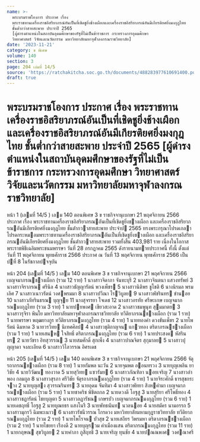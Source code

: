 ```yaml
---
name: >-
  พระบรมราชโองการ ประกาศ เรื่อง
  พระราชทานเครื่องราชอิสริยาภรณ์อันเป็นที่เชิดชูยิ่งช้างเผือกและเครื่องราชอิสริยาภรณ์อันมีเกียรติยศยิ่งมงกุฎไทย
  ชั้นต่ำกว่าสายสะพาย ประจำปี 2565
  [ผู้ดำรงตำแหน่งในสถาบันอุดมศึกษาของรัฐที่ไม่เป็นข้าราชการ กระทรวงการอุดมศึกษา
  วิทยาศาสตร์ วิจัยและนวัตกรรม มหาวิทยาลัยมหาจุฬาลงกรณราชวิทยาลัย]
date: '2023-11-21'
category: ข พิเศษ
volume: 140
section: 3
page: 204 เล่มที่ 14/5
source: 'https://ratchakitcha.soc.go.th/documents/488283977610691400.pdf'
draft: true
---
```


# พระบรมราชโองการ ประกาศ เรื่อง พระราชทานเครื่องราชอิสริยาภรณ์อันเป็นที่เชิดชูยิ่งช้างเผือกและเครื่องราชอิสริยาภรณ์อันมีเกียรติยศยิ่งมงกุฎไทย ชั้นต่ำกว่าสายสะพาย ประจำปี 2565 [ผู้ดำรงตำแหน่งในสถาบันอุดมศึกษาของรัฐที่ไม่เป็นข้าราชการ กระทรวงการอุดมศึกษา วิทยาศาสตร์ วิจัยและนวัตกรรม มหาวิทยาลัยมหาจุฬาลงกรณราชวิทยาลัย]

หน้า 1 (เลมที่ 14/5 ) เลม 140 ตอนพิเศษ 3 ข ราชกิจจานุเบกษา 21 พฤศจิกายน 2566 ประกาศ เรื่อง พระราชทานเครื่องราชอิสริยาภรณอันเป็นที่เชิดชูยิ่งชางเผือก และเครื่องราชอิสริยาภรณอันมีเกียรติยศยิ่งมงกุฎไทย ชั้นต่ํากวาสายสะพาย ประจําป 2565 ทรงพระกรุณาโปรดเกลาโปรดกระหมอมพระราชทานเครื่องราชอิสริยาภรณอันเป็นที่เชิดชูยิ่งชางเผือก และเครื่องราชอิสริยาภรณอันมีเกียรติยศยิ่งมงกุฎไทย ชั้นต่ํากวาสายสะพาย รวมทั้งสิ้น 403,981 ราย เนื่องในโอกาสพระราชพิธีเฉลิมพระชนมพรรษา วันที่ 28 กรกฎาคม 2565 ดังรายนามทายประกาศนี้ ทั้งนี้ ตั้งแต่วันที่ 11 พฤศจิกายน พุทธศักราช 2566 ประกาศ ณ วันที่ 13 พฤศจิกายน พุทธศักราช 2566 เป็นปที่ 8 ในรัชกาลปจจุบัน

หน้า 204 (เลมที่ 14/5 ) เลม 140 ตอนพิเศษ 3 ข ราชกิจจานุเบกษา 21 พฤศจิกายน 2566 เบญจมาภรณชางเผือก (รวม 12 ราย) 1 นางสาวจิดาภา จันทะบุรี 2 นางสาวจินตนา แสวงทรัพย์ 3 นางสาวจิราภรณ ศรีนิล 4 นางสาวธัญญารัตน์ พวงเพ็ชร 5 นางสาวนิติพร ชูโชติ 6 นางนิรมล พรมเลิศ 7 นางสาวเนาวรัตน์ วงศพรมมา 8 นางสาวปวีณา ไรวิบูลย 9 นางสาวพัชรินทร ขํานอย 10 นางสาวภัทรินธรณ บุญจุย 11 นางสุจรรยา ใจเดช 12 นางสาวอรทัย ศรีษะเกษ เบญจมาภรณมงกุฎไทย (รวม 3 ราย) 1 นายปยพงศ เขียวสะอาด 2 นางสาวชมพูนุท สุมมาตย 3 นางสาวรุจิรา พินใย มหาวิทยาลัยมหาจุฬาลงกรณราชวิทยาลัย ทวีติยาภรณชางเผือก (รวม 1 ราย) 1 นายพรรษา พฤฒยางกูร ทวีติยาภรณมงกุฎไทย (รวม 4 ราย) 1 นายทองคํา ดวงขันเพ็ชร 2 นายไพรัตน์ ฉิมหาด 3 นายวรวิทย นิเทศศิลป 4 นางสาวชุติกาญจน แกวทอง ตริตาภรณชางเผือก (รวม 1 ราย) 1 นายเสนห ใจสิทธิ์ ตริตาภรณมงกุฎไทย (รวม 6 ราย) 1 นายประสงค หัสรินทร 2 นายวัชรา อิทสุวรรณ 3 นายสมศักดิ์ สุกเพ็ง 4 นางสาวปาณจิตร สุกุมาลย 5 นางสาวปุญญาดา จงละเอียด 6 นางสาววิไลวรรณ อิศรเดช

หน้า 205 (เลมที่ 14/5 ) เลม 140 ตอนพิเศษ 3 ข ราชกิจจานุเบกษา 21 พฤศจิกายน 2566 จัตุรถาภรณชางเผือก (รวม 8 ราย) 1 นายกัมพล นะวัน 2 นายจุมพต ออนทรวง 3 นายบุญเพลิน ยาวิชัย 4 นายวิวัฒน ทองวาด 5 นายสุวิทย แซวรัมย 6 นางสาวภัณฑิลา นอยเจริญ 7 นางสาวลําพอง กลมกูล 8 นางสาวสุรภา ศรีวิชัย จัตุรถาภรณมงกุฎไทย (รวม 4 ราย) 1 นายจิระศักดิ์ ธารสุขกระจาง 2 นายบุญสง สุวรรณรินทร 3 นายอุดม จันทิมา 4 นางสาวพัทยา สิงหคํามา เบญจมาภรณชางเผือก (รวม 5 ราย) 1 นายชาคริช พิชิตถกล 2 นายดวงดี โอฐสู 3 นายสุริยา ศรีโพธิ์ทอง 4 นางสาวชฏารัตน์ ไชยบุญตา 5 นางสาวลฎารัชณ เกษรบัว เบญจมาภรณมงกุฎไทย (รวม 6 ราย) 1 นายเดชฤทธิ์ โอฐสู 2 นายบุณยธร แสงโนรี 3 นายพัทธนันท นวลนอย 4 นายสมัคร นามอรรถ 5 นางสาวมุกรวี ฉิมพะเนาว 6 นางสาวรัชนีวรรณ ไกรดวง มหาวิทยาลัยมหามกุฏราชวิทยาลัย ทวีติยาภรณมงกุฎไทย (รวม 2 ราย) 1 นายโพโรจน บัวสุข 2 นายเสถียร วิพรมหา ตริตาภรณชางเผือก (รวม 2 ราย) 1 นายไชยยา เรืองดี 2 นายบุญรวม คําเมืองแสน ตริตาภรณมงกุฎไทย (รวม 11 ราย) 1 นายกฤษณ สุขวิบูลย 2 นายคําภา ภูสีฤทธิ์ 3 นายเจริญ ทุนชัย 4 นายปณณพงศ วงศณาศรี
